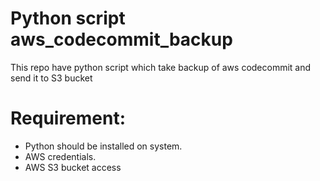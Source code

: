 # Python script aws_codecommit_backup
This repo have python script which take backup of aws codecommit and send it to S3 bucket

# Requirement:

- Python should be installed on system.
- AWS credentials.
- AWS S3 bucket access
